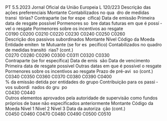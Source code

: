PT  5.5.2023 Jornal Oficial da União Europeia L 120/223
 Descrição das ações preferenciais  Montante  Contabilizados no qua ­
dro de medidas transi ­
tórias?  Contraparte 
(se for espe ­
cífica)  Data de emissão  Primeira data de 
resgate possível  Pormenores so ­
bre datas futuras 
em que é possí ­
vel o resgate  Pormenores sobre os 
incentivos ao resgate  
C0190  C0200  C0210  C0220  C0230  C0240  C0250  C0260  
Descrição dos passivos subordinados  Montante  Nível  Código da 
Moeda  Entidade emiten ­
te  Mutuante (se for es ­
pecífico)  Contabilizados 
no quadro de 
medidas transitó ­
rias?  (cont.)  
C0270  C0280  C0290  C0300  C0311  C0320  C0330  
Contraparte (se for específica)  Data de emis ­
são  Data de vencimento  Primeira data 
de resgate 
possível  Outras datas em 
que é possível o 
resgate  Pormenores sobre 
os incentivos ao 
resgate  Prazo de pré-avi ­
so  (cont.)  
C0340  C0350  C0360  C0370  C0380  C0390  C0400  
% da emissão detida por entidades do grupo  Contribuição 
para os passi ­
vos subordi ­
nados do gru ­
po  
C0430  C0440  
Outros elementos aprovados pela autoridade de 
supervisão como fundos próprios de base não 
especificados anteriormente  Montante  Código da Moeda  Nível 1  Nível 2  Nível 3  Data da autoriza ­
ção  (cont.)  
C0450  C0460  C0470  C0480  C0490  C0500  C0510